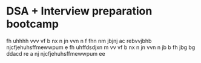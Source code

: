# DSA + Interview preparation bootcamp
fh  uhhhh
vvv
vf
b nx
n  jn
vvn n 
f
fhn  nm
jbjnj
ac
rebvvjbhb
njcfjehuhsffmewwpum e
fh  uhffdsdjxn m
vv
vf 
b nx
n  jn
vvn n jb
 b 
fh
jbg
bg
ddacd
re
a
nj
njcfjehuhsffmewwpum ee
